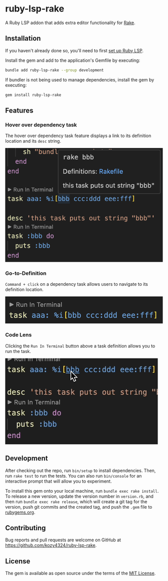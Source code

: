# ruby-lsp-rake

A Ruby LSP addon that adds extra editor functionality for [Rake](https://github.com/ruby/rake).

## Installation

If you haven't already done so, you'll need to first [set up Ruby LSP](https://shopify.github.io/ruby-lsp/#usage).

Install the gem and add to the application's Gemfile by executing:

```bash
bundle add ruby-lsp-rake --group development
```

If bundler is not being used to manage dependencies, install the gem by executing:

```bash
gem install ruby-lsp-rake
```

## Features

### Hover over dependency task

The hover over dependency task feature displays a link to its definition location and its `desc` string.

![hover_over_dependency_task](img/hover_over_dependency_task.png)

### Go-to-Definition

`Command + click` on a dependency task allows users to navigate to its definition location.

![go_to_definition](img/go_to_definition.png)

### Code Lens

Clicking the `Run In Terminal` button above a task definition allows you to run the task.

![code_lens](img/code_lens.png)

## Development

After checking out the repo, run `bin/setup` to install dependencies. Then, run `rake test` to run the tests. You can also run `bin/console` for an interactive prompt that will allow you to experiment.

To install this gem onto your local machine, run `bundle exec rake install`. To release a new version, update the version number in `version.rb`, and then run `bundle exec rake release`, which will create a git tag for the version, push git commits and the created tag, and push the `.gem` file to [rubygems.org](https://rubygems.org).

## Contributing

Bug reports and pull requests are welcome on GitHub at https://github.com/kozy4324/ruby-lsp-rake.

## License

The gem is available as open source under the terms of the [MIT License](https://opensource.org/licenses/MIT).
